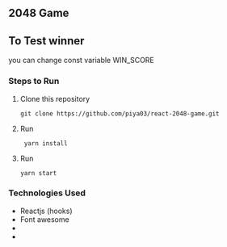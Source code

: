 ## 2048 Game


## To Test winner

you can change const variable WIN_SCORE  

### Steps to Run
1. Clone this repository
	```
	git clone https://github.com/piya03/react-2048-game.git
	```

2.  Run 
	```
	 yarn install
	```
3.  Run
	```
	yarn start
	```

### Technologies Used

 - Reactjs (hooks)
 - Font awesome
 - 
 - 

